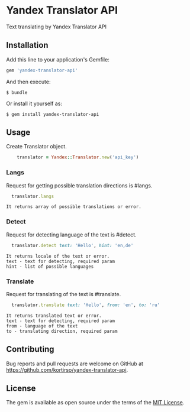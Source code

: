 # Yandex Translator API

Text translating by Yandex Translator API

## Installation

Add this line to your application's Gemfile:

```ruby
gem 'yandex-translator-api'
```

And then execute:

    $ bundle

Or install it yourself as:

    $ gem install yandex-translator-api

## Usage

Create Translator object.

```ruby
    translator = Yandex::Translator.new('api_key')
```

### Langs

Request for getting possible translation directions is #langs.

```ruby
  translator.langs
```

    It returns array of possible translations or error.

### Detect

Request for detecting language of the text is #detect.

```ruby
  translator.detect text: 'Hello', hint: 'en,de'
```

    It returns locale of the text or error.
    text - text for detecting, required param
    hint - list of possible languages

### Translate

Request for translating of the text is #translate.

```ruby
  translator.translate text: 'Hello', from: 'en', to: 'ru'
```

    It returns translated text or error.
    text - text for detecting, required param
    from - language of the text
    to - translating direction, required param

## Contributing

Bug reports and pull requests are welcome on GitHub at https://github.com/kortirso/yandex-translator-api.

## License

The gem is available as open source under the terms of the [MIT License](http://opensource.org/licenses/MIT).
